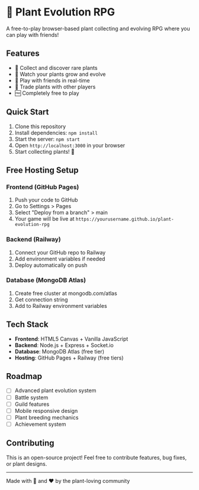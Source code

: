 # 🌱 Plant Evolution RPG

A free-to-play browser-based plant collecting and evolving RPG where you can play with friends!

## Features
- 🌿 Collect and discover rare plants
- 🌱 Watch your plants grow and evolve
- 👥 Play with friends in real-time
- 🤝 Trade plants with other players
- 🆓 Completely free to play

## Quick Start

1. Clone this repository
2. Install dependencies: `npm install`
3. Start the server: `npm start`
4. Open `http://localhost:3000` in your browser
5. Start collecting plants! 🌸

## Free Hosting Setup

### Frontend (GitHub Pages)
1. Push your code to GitHub
2. Go to Settings > Pages
3. Select "Deploy from a branch" > main
4. Your game will be live at `https://yourusername.github.io/plant-evolution-rpg`

### Backend (Railway)
1. Connect your GitHub repo to Railway
2. Add environment variables if needed
3. Deploy automatically on push

### Database (MongoDB Atlas)
1. Create free cluster at mongodb.com/atlas
2. Get connection string
3. Add to Railway environment variables

## Tech Stack
- **Frontend**: HTML5 Canvas + Vanilla JavaScript
- **Backend**: Node.js + Express + Socket.io
- **Database**: MongoDB Atlas (free tier)
- **Hosting**: GitHub Pages + Railway (free tiers)

## Roadmap
- [ ] Advanced plant evolution system
- [ ] Battle system
- [ ] Guild features
- [ ] Mobile responsive design
- [ ] Plant breeding mechanics
- [ ] Achievement system

## Contributing
This is an open-source project! Feel free to contribute features, bug fixes, or plant designs.

---
Made with 🌱 and ❤️ by the plant-loving community
